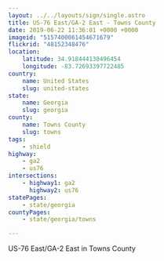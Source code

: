 ```yaml
---
layout: ../../layouts/sign/single.astro
title: US-76 East/GA-2 East - Towns County
date: 2019-06-22 11:36:01 +0000 +0000
imageid: "5157400061454671679"
flickrid: "48152348476"
location:
    latitude: 34.918444130496454
    longitude: -83.72693397722485
country:
    name: United States
    slug: united-states
state:
    name: Georgia
    slug: georgia
county:
    name: Towns County
    slug: towns
tags:
    - shield
highway:
    - ga2
    - us76
intersections:
    - highway1: ga2
      highway2: us76
statePages:
    - state/georgia
countyPages:
    - state/georgia/towns

---
```

US-76 East/GA-2 East in Towns County